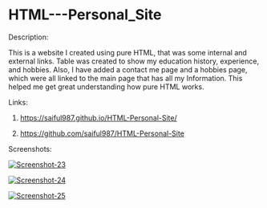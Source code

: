 # HTML---Personal_Site

Description:

This is a website I created using pure HTML, that was some internal and external links. Table was created to show my education history, experience, and hobbies. Also, I have added a contact me page and a hobbies page, which were all linked to the main page that has all my Information. This helped me get great understanding how pure HTML works.  

Links:
1) https://saiful987.github.io/HTML-Personal-Site/

2) https://github.com/saiful987/HTML-Personal-Site

Screenshots:

<a href="https://ibb.co/3Sqr5Fg"><img src="https://i.ibb.co/3Sqr5Fg/Screenshot-23.png" alt="Screenshot-23" border="0"></a>

<a href="https://ibb.co/stC6bHb"><img src="https://i.ibb.co/stC6bHb/Screenshot-24.png" alt="Screenshot-24" border="0"></a>

<a href="https://ibb.co/Lk8Pn9h"><img src="https://i.ibb.co/Lk8Pn9h/Screenshot-25.png" alt="Screenshot-25" border="0"></a>
